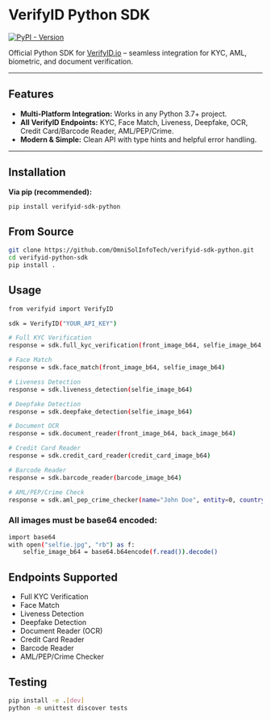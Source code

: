# VerifyID Python SDK

[![PyPI - Version](https://img.shields.io/pypi/v/verifyid-sdk-python.svg)](https://pypi.org/project/verifyid-sdk-python/)

Official Python SDK for [VerifyID.io](https://api.verifyid.io) – seamless integration for KYC, AML, biometric, and document verification.

---

## Features

- **Multi-Platform Integration:** Works in any Python 3.7+ project.
- **All VerifyID Endpoints:** KYC, Face Match, Liveness, Deepfake, OCR, Credit Card/Barcode Reader, AML/PEP/Crime.
- **Modern & Simple:** Clean API with type hints and helpful error handling.

---

## Installation

**Via pip (recommended):**
```bash
pip install verifyid-sdk-python
```
## From Source
```bash
git clone https://github.com/OmniSolInfoTech/verifyid-sdk-python.git
cd verifyid-python-sdk
pip install .
```
## Usage
```bash
from verifyid import VerifyID

sdk = VerifyID("YOUR_API_KEY")

# Full KYC Verification
response = sdk.full_kyc_verification(front_image_b64, selfie_image_b64, back_image_b64)

# Face Match
response = sdk.face_match(front_image_b64, selfie_image_b64)

# Liveness Detection
response = sdk.liveness_detection(selfie_image_b64)

# Deepfake Detection
response = sdk.deepfake_detection(selfie_image_b64)

# Document OCR
response = sdk.document_reader(front_image_b64, back_image_b64)

# Credit Card Reader
response = sdk.credit_card_reader(credit_card_image_b64)

# Barcode Reader
response = sdk.barcode_reader(barcode_image_b64)

# AML/PEP/Crime Check
response = sdk.aml_pep_crime_checker(name="John Doe", entity=0, country="ZA", dataset="all")
```
### All images must be base64 encoded:
```bash
import base64
with open("selfie.jpg", "rb") as f:
    selfie_image_b64 = base64.b64encode(f.read()).decode()
```

## Endpoints Supported
* Full KYC Verification
* Face Match
* Liveness Detection
* Deepfake Detection
* Document Reader (OCR)
* Credit Card Reader
* Barcode Reader
* AML/PEP/Crime Checker

## Testing
```bash
pip install -e .[dev]
python -m unittest discover tests
```


